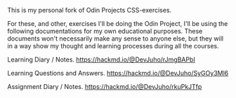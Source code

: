 This is my personal fork of Odin Projects CSS-exercises.

For these, and other, exercises I'll be doing the Odin Project, I'll be using the following documentations for my own educational purposes. These documents won't necessarily make any sense to anyone else, but they will in a way show my thought and learning processes during all the courses.

Learning Diary / Notes. https://hackmd.io/@DevJuho/rJmgBAPbI

Learning Questions and Answers. https://hackmd.io/@DevJuho/SyGOy3Ml6

Assignment Diary / Notes. https://hackmd.io/@DevJuho/rkuPkJTfp
